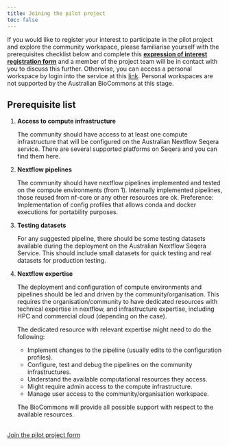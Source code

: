 ```yaml
---
title: Joining the pilot project
toc: false
---
```



If you would like to register your interest to participate in the pilot project and explore the community workspace, please familiarise yourself with the prerequisites checklist below and complete this [**expression of interest registration form**](https://docs.google.com/forms/d/e/1FAIpQLScVFzZXYyFf-3oRaNp4674R1001hp3M0F673tr6zGM6wHsgFA/viewform?usp=sf_link) and a member of the project team will be in contact with you to discuss this further. Otherwise, you can access a personal workspace by login into the service at this [link](https://tower.services.biocommons.org.au). Personal workspaces are not supported by the Australian BioCommons at this stage.  

## Prerequisite list

1. **Access to compute infrastructure**

    The community should have access to at least one compute infrastructure that will be configured on the Australian Nextflow Seqera service. There are several supported platforms on Seqera and you can find them here.

2. **Nextflow pipelines**

    The community should have nextflow pipelines implemented and tested on the compute environments (from 1). Internally implemented pipelines, those reused from nf-core or any other resources are ok.
    Preference: Implementation of config profiles that allows conda and docker executions for portability purposes.

3. **Testing datasets**

    For any suggested pipeline, there should be some testing datasets available during the deployment on the Australian Nextflow Seqera Service. This should include small datasets for quick testing and real datasets for production testing.

4. **Nextflow expertise**

    The deployment and configuration of compute environments and pipelines should be led and driven by the community/organisation.  This requires the organisation/community to have dedicated resources with technical expertise in nextflow, and infrastructure expertise, including HPC and commercial cloud (depending on the case).

    The dedicated resource with relevant expertise might need to do the following:

    - Implement changes to the pipeline (usually edits to the configuration profiles).
    - Configure, test and debug the pipelines on the community infrastructures.
    - Understand the available computational resources they access.
    - Might require admin access to the compute infrastructure.
    - Manage user access to the community/organisation workspace.

    The BioCommons will provide all possible support with respect to the available resources.

<br />  

<div class="text-center">
    <a href="https://docs.google.com/forms/d/e/1FAIpQLScVFzZXYyFf-3oRaNp4674R1001hp3M0F673tr6zGM6wHsgFA/viewform?usp=sf_link" class="btn btn-primary col-3">Join the pilot project form </a>
</div>



